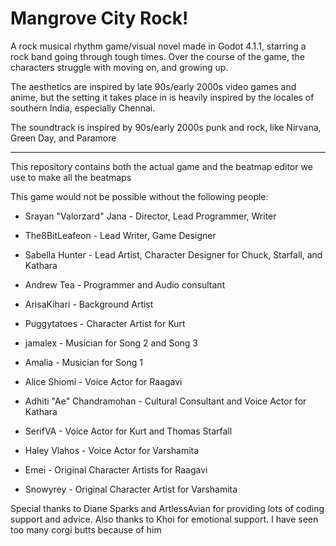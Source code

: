 # Mangrove City Rock!

A rock musical rhythm game/visual novel made in Godot 4.1.1, starring a rock band going through tough times. Over the course of the game, the characters struggle with moving on, and growing up.

The aesthetics are inspired by late 90s/early 2000s video games and anime, but the setting it takes place in is heavily inspired by the locales of southern India, especially Chennai.

The soundtrack is inspired by 90s/early 2000s punk and rock, like Nirvana, Green Day, and Paramore

___

This repository contains both the actual game and the beatmap editor we use to make all the beatmaps

This game would not be possible without the following people:

- Srayan "Valorzard" Jana - Director, Lead Programmer, Writer

- The8BitLeafeon - Lead Writer, Game Designer

- Sabella Hunter - Lead Artist, Character Designer for Chuck, Starfall, and Kathara

- Andrew Tea - Programmer and Audio consultant

- ArisaKihari - Background Artist
  
- Puggytatoes - Character Artist for Kurt
  
- jamalex - Musician for Song 2 and Song 3
  
- Amalia - Musician for Song 1
  
- Alice Shiomi - Voice Actor for Raagavi
  
- Adhiti "Ae" Chandramohan - Cultural Consultant and Voice Actor for Kathara
  
- SerifVA - Voice Actor for Kurt and Thomas Starfall
  
- Haley Vlahos - Voice Actor for Varshamita
  
- Emei - Original Character Artists for Raagavi
  
- Snowyrey - Original Character Artist for Varshamita

Special thanks to Diane Sparks and ArtlessAvian for providing lots of coding support and advice. 
Also thanks to Khoi for emotional support. I have seen too many corgi butts because of him
